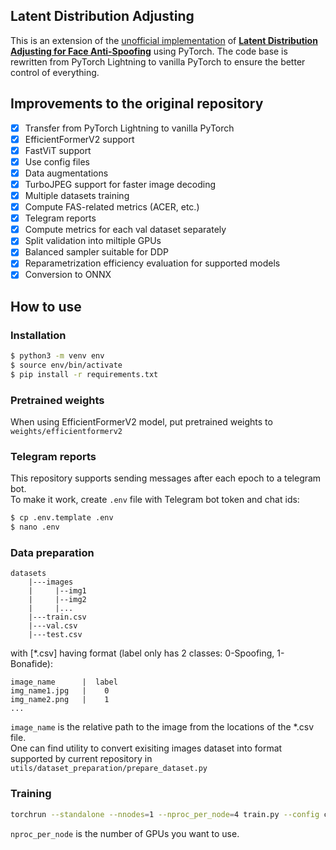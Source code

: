 
## Latent Distribution Adjusting

This is an extension of the [unofficial implementation](https://github.com/RicardooYoung/LatentDistributionAdjusting) of [**Latent Distribution Adjusting for Face Anti-Spoofing**](https://arxiv.org/abs/2305.09285) using PyTorch.
The code base is rewritten from PyTorch Lightning to vanilla PyTorch to ensure the better control of everything.
  
## Improvements to the original repository
- [x] Transfer from PyTorch Lightning to vanilla PyTorch
- [x] EfficientFormerV2 support
- [x] FastViT support
- [x] Use config files
- [x] Data augmentations
- [x] TurboJPEG support for faster image decoding
- [x] Multiple datasets training
- [x] Compute FAS-related metrics (ACER, etc.)
- [x] Telegram reports
- [x] Compute metrics for each val dataset separately
- [x] Split validation into miltiple GPUs
- [x] Balanced sampler suitable for DDP
- [x] Reparametrization efficiency evaluation for supported models
- [x] Conversion to ONNX

## How to use

### Installation
```bash
$ python3 -m venv env
$ source env/bin/activate
$ pip install -r requirements.txt
```

### Pretrained weights
When using EfficientFormerV2 model, put pretrained weights to `weights/efficientformerv2`


### Telegram reports
This repository supports sending messages after each epoch to a telegram bot.\
To make it work, create `.env` file with Telegram bot token and chat ids:
```bash
$ cp .env.template .env
$ nano .env
```

### Data preparation
```
datasets
    |---images
    |     |--img1
    |     |--img2
    |     |...
    |---train.csv
    |---val.csv
    |---test.csv
```
with [*.csv] having format (label only has 2 classes: 0-Spoofing, 1-Bonafide):
```
image_name      |  label
img_name1.jpg   |    0
img_name2.png   |    1
...
```
`image_name` is the relative path to the image from the locations of the *.csv file.\
One can find utility to convert exisiting images dataset into format supported by current repository in `utils/dataset_preparation/prepare_dataset.py`


### Training
```bash
torchrun --standalone --nnodes=1 --nproc_per_node=4 train.py --config config.yaml
```
`nproc_per_node` is the number of GPUs you want to use.